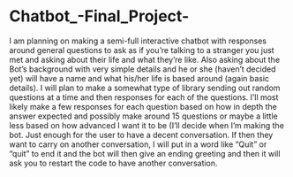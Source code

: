 # Chatbot_-Final_Project-

I am planning on making a semi-full interactive chatbot with responses around general questions to ask as if you’re talking to a stranger you just met and asking about their life and what they’re like. Also asking about the Bot’s background with very simple details and he or she (haven’t decided yet) will have a name and what his/her life is based around (again basic details). I will plan to make a somewhat type of library sending out random questions at a time and then responses for each of the questions. I’ll most likely make a few responses for each question based on how in depth the answer expected and possibly make around 15 questions or maybe a little less based on how advanced I want it to be (I’ll decide when I’m making the bot. Just enough for the user to have a decent conversation. If then they want to carry on another conversation, I will put in a word like “Quit” or “quit” to end it and the bot will then give an ending greeting and then it will ask you to restart the code to have another conversation.
